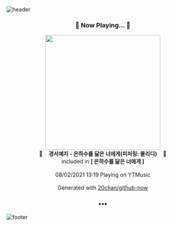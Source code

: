 ![header](https://capsule-render.vercel.app/api?type=wave&height=170&section=header&text=Hi.%20I'm%20SHIFT&fontColor=090707&fontAlignX=45&fontAlignY=65&fontSize=100)

<h3 align="center">🎵 Now Playing... 🎵</h3>
<p align="center">
  <a href="https://music.youtube.com/watch?v=rQDiyAc_Mz8">
    <img width="300" src="https://lh3.googleusercontent.com/Oe7gKtnckqLhdn0eaZO4qDWNKn5VEvidRxQf-wHmW62xmdiPjtoWABwCfIODGnxc2hDj7p5ovubvVbI">
  </a>
  <br>
  🎵&nbsp&nbsp&nbsp <b>경서예지 - 은하수를 닮은 너에게(피처링: 몰리디)</b> &nbsp&nbsp&nbsp🎵
  <br>
  included in <b>[ 은하수를 닮은 너에게 ]</b>
  
  <br />
  <br />
  08/02/2021 13:19 Playing on YTMusic
  <br />
  <br />
  Generated with <a href="https://github.com/20chan/github-now">20chan/github-now</a>
</p>

<h3 align="center">•••</h3>

![footer](https://capsule-render.vercel.app/api?type=wave&height=150&section=footer)
